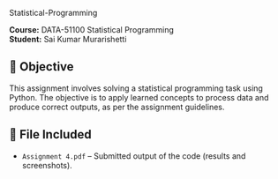 Statistical-Programming

**Course:** DATA-51100 Statistical Programming   
**Student:** Sai Kumar Murarishetti  


## 📌 Objective

This assignment involves solving a statistical programming task using Python. The objective is to apply learned concepts to process data and produce correct outputs, as per the assignment guidelines.

## 📂 File Included

- `Assignment 4.pdf` – Submitted output of the code (results and screenshots).
